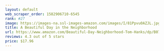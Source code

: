 ```yaml
---
layout: default 
﻿web_scraper_order: 1582906710-6545
rank: #27
image: https://images-na.ssl-images-amazon.com/images/I/81Ppvu0AZJL.jpg
title: A Beautiful Day in the Neighborhood
url: https://www.amazon.com/Beautiful-Day-Neighborhood-Tom-Hanks/dp/B07Z74DJBF/ref=zg_mw_movies-tv_27?_encoding=UTF8&psc=1&refRID=0STWD1YRS3TMPPRB8GBJ
reviews: 4.3 out of 5 stars
price: $17.96 
---
```

